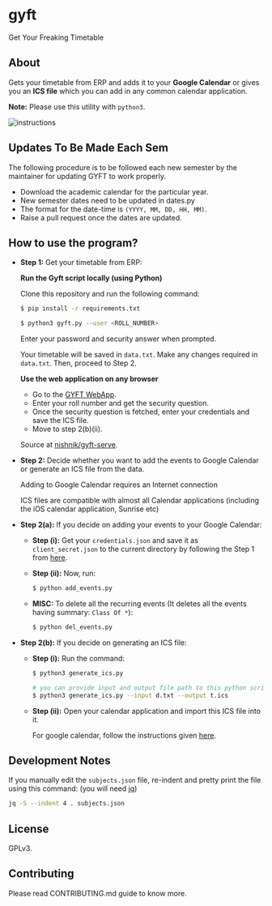 # gyft

Get Your Freaking Timetable

## About

Gets your timetable from ERP and adds it to your **Google Calendar** or gives
you an **ICS file** which you can add in any common calendar application.

**Note:** Please use this utility with `python3`.

![instructions](https://cloud.githubusercontent.com/assets/9252491/17613570/7af6ae98-607c-11e6-8597-e720c3475c24.gif)

## Updates To Be Made Each Sem

The following procedure is to be followed each new semester by the maintainer for updating GYFT to work properly.

- Download the academic calendar for the particular year.
- New semester dates need to be updated in dates.py
- The format for the date-time is `(YYYY, MM, DD, HH, MM)`.
- Raise a pull request once the dates are updated.

## How to use the program?

- **Step 1:** Get your timetable from ERP:

  **Run the Gyft script locally (using Python)**
  
  Clone this repository and run the following command:
   ```sh
  $ pip install -r requirements.txt
  ```

  ```sh
  $ python3 gyft.py --user <ROLL_NUMBER>
  ```

  Enter your password and security answer when prompted.

  Your timetable will be saved in `data.txt`. Make any changes required in `data.txt`. Then, proceed to Step 2.
  
  **Use the web application on any browser**

  - Go to the [GYFT WebApp](https://gyftkgp.herokuapp.com/).
  - Enter your roll number and get the security question.
  - Once the security question is fetched, enter your credentials and save the ICS file.
  - Move to step 2(b)(ii).
  
  Source at [nishnik/gyft-serve](https://github.com/nishnik/gyft-serve).

- **Step 2:** Decide whether you want to add the events to Google Calendar or
    generate an ICS file from the data.

    Adding to Google Calendar requires an Internet connection

    ICS files are compatible with almost all Calendar applications (including
    the iOS calendar application, Sunrise etc)

- **Step 2(a):** If you decide on adding your events to your Google Calendar:

    - **Step (i):** Get your `credentials.json` and save it as `client_secret.json` to the current directory by
                    following the Step 1 from
                    [here](https://developers.google.com/google-apps/calendar/quickstart/python#step_1_turn_on_the_api_name).

    - **Step (ii):** Now, run:

        ```sh
        $ python add_events.py
        ```

    - **MISC:** To delete all the recurring events (It deletes all the events having summary: `Class Of *`):

        ```sh
        $ python del_events.py
        ```

- **Step 2(b):** If you decide on generating an ICS file:

    - **Step (i):** Run the command:

        ```sh
        $ python3 generate_ics.py
        ```

        ```sh
        # you can provide input and output file path to this python script
        $ python3 generate_ics.py --input d.txt --output t.ics
        ```

    - **Step (ii):** Open your calendar application and import this ICS file
        into it.

        For google calendar, follow the instructions given [here](https://support.google.com/calendar/answer/37118?hl=en).

## Development Notes

If you manually edit the `subjects.json` file, re-indent and pretty print the
file using this command: (you will need
[jq](https://stedolan.github.io/jq/download/))

```sh
jq -S --indent 4 . subjects.json
```

## License

GPLv3.

## Contributing

Please read CONTRIBUTING.md guide to know more.
